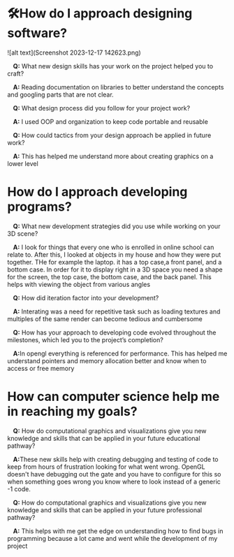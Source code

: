 <h1>🛠️How do I approach designing software?</h1>
![alt text](Screenshot 2023-12-17 142623.png)

<p><strong>&nbsp;&nbsp;&nbsp;&nbsp;Q:</strong> What new design skills has your work on the project helped you to craft?</p>
<p><strong>&nbsp;&nbsp;&nbsp;&nbsp;A:</strong> Reading documentation on libraries to better understand the concepts and googling parts that are not clear.</p>
<p><strong>&nbsp;&nbsp;&nbsp;&nbsp;Q:</strong> What design process did you follow for your project work?</p>
<p><strong>&nbsp;&nbsp;&nbsp;&nbsp;A:</strong> I used OOP and organization to keep code portable and reusable</p>
<p><strong>&nbsp;&nbsp;&nbsp;&nbsp;Q:</strong> How could tactics from your design approach be applied in future work?</p>
<p><strong>&nbsp;&nbsp;&nbsp;&nbsp;A:</strong> This has helped me understand more about creating graphics on a lower level</p>

<h1>How do I approach developing programs?</h1>

<p><strong>&nbsp;&nbsp;&nbsp;&nbsp;Q:</strong> What new development strategies did you use while working on your 3D scene?</p>
<p><strong>&nbsp;&nbsp;&nbsp;&nbsp;A:</strong> I look for things that every one who is enrolled in online school can relate to. After this, I looked at objects in my house and how they were put together. THe for example the laptop. it has a top case,a front panel, and a bottom case. In order for it to display right in a 3D space you need a shape for the screen, the top case, the bottom case, and the back panel. This helps with viewing the object from various angles</p>
<p><strong>&nbsp;&nbsp;&nbsp;&nbsp;Q:</strong> How did iteration factor into your development?</p>
<p><strong>&nbsp;&nbsp;&nbsp;&nbsp;A:</strong> Interating was a need for repetitive task such as loading textures and multiples of the same render can become tedious and cumbersome</p>
<p><strong>&nbsp;&nbsp;&nbsp;&nbsp;Q:</strong> How has your approach to developing code evolved throughout the milestones, which led you to the project’s completion?</p>
<p><strong>&nbsp;&nbsp;&nbsp;&nbsp;A:</strong>In opengl everything is referenced for performance. This has helped me understand pointers and memory allocation better and know when to access or free memory</p>

<h1>How can computer science help me in reaching my goals?</h1>

<p><strong>&nbsp;&nbsp;&nbsp;&nbsp;Q:</strong> How do computational graphics and visualizations give you new knowledge and skills that can be applied in your future educational pathway?</p>
<p><strong>&nbsp;&nbsp;&nbsp;&nbsp;A:</strong>These new skills help with creating debugging and testing of code to keep from hours of frustration looking for what went wrong. OpenGL doesn't have debugging out the gate and you have to configure for this so when something goes wrong you know where to look instead of a generic -1 code.</p>
<p><strong>&nbsp;&nbsp;&nbsp;&nbsp;Q:</strong> How do computational graphics and visualizations give you new knowledge and skills that can be applied in your future professional pathway?</p>
<p><strong>&nbsp;&nbsp;&nbsp;&nbsp;A:</strong> This helps with me get the edge on understanding how to find bugs in programming because a lot came and went while the development of my project</p>




